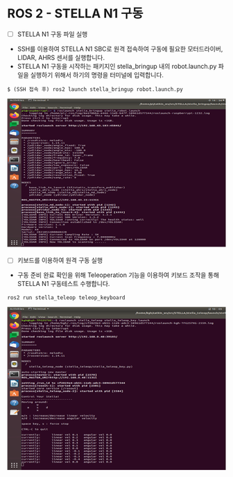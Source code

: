 # ROS 2 - STELLA N1 구동

* [ ] STELLA N1 구동 파일 실행 
* SSH를 이용하여 STELLA N1 SBC로 원격 접속하여 구동에 필요한 모터드라이버, LIDAR, AHRS 센서를 실행합니다.
* STELLA N1 구동을 시작하는 패키지인 stella\_bringup 내의 robot.launch.py 파일을 실행하기 위해서 하기의 명령을 터미널에 입력합니다.

```text
$ (SSH 접속 후) ros2 launch stella_bringup robot.launch.py
```

![ ](../../.gitbook/assets/022.png)

* [ ] 키보드를 이용하여 원격 구동 실행
* 구동 준비 완료 확인을 위해 Teleoperation 기능을 이용하여 키보드 조작을 통해 STELLA N1 구동테스트 수행합니다.

```text
ros2 run stella_teleop teleop_keyboard
```

![ ](../../.gitbook/assets/023.png)



